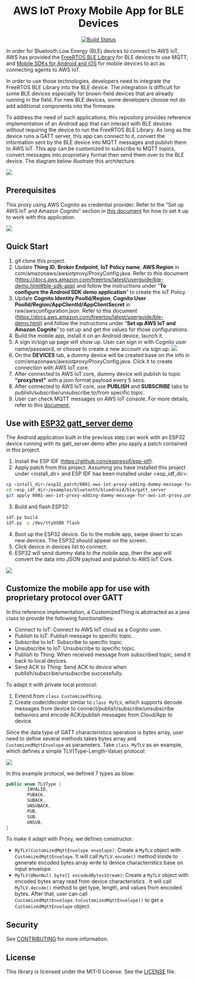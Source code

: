 <h1 align="center">
  AWS IoT Proxy Mobile App for BLE Devices
  <br>
</h1>

<p align="center">
  <a href="https://travis-ci.com/aws-samples/aws-iot-proxy-mobile-app-android"> <img src="https://travis-ci.com/aws-samples/aws-iot-proxy-mobile-app-android.svg?branch=master" alt="Build Status"> </a>
</p>

In order for Bluetooth Low Energy (BLE) devices to connect to AWS IoT, AWS has provided the [FreeRTOS BLE Library](https://docs.aws.amazon.com/freertos/latest/userguide/freertos-ble-library.html) for BLE devices to use MQTT, and [Mobile SDKs for Android and iOS](https://docs.aws.amazon.com/freertos/latest/userguide/freertos-ble-mobile.html) for mobile devices to act as connecting agents to AWS IoT.  

In order to use those technologies, developers need to integrate the FreeRTOS BLE Library into the BLE device.  The integration is difficult for some BLE devices especially for brown-field devices that are already running in the field.  For new BLE devices, some developers choose not do add additional components into the firmware.

To address the need of such applications, this repository provides reference implementation of an Android app that can interact with BLE devices without requiring the device to run the FreeRTOS BLE Library.  As long as the device runs a GATT server, this app can connect to it, convert the information sent by the BLE device into MQTT messages and publish them to AWS IoT.  This app can be customized to subscribe to MQTT topics, convert messages into proprietary format then send them over to the BLE device.  The diagram below illustrate this architecture.

![](doc/architecture-diagram.png)

## Prerequisites

This proxy using AWS Cognito as credential provider.  Refer to the “Set up AWS IoT and Amazon Cognito” section in [this document](https://docs.aws.amazon.com/freertos/latest/userguide/ble-demo.html) for how to set it up to work with this application.

![](doc/authentication.png)

## Quick Start
1. git clone this project.
2. Update **Thing ID**, **Broker Endpoint**, **IoT Policy name**, **AWS Region** in com/amazonaws/awsiotproxy/ProxyConfig.java.  Refer to this document (https://docs.aws.amazon.com/freertos/latest/userguide/ble-demo.html#ble-sdk-app) and follow the instructions under “**To configure the Android SDK demo application**” to create the IoT Policy.  
3. Update **Cognito Identity PoolId/Region**, **Cognito User PoolId/Region/AppClientId/AppClientSecret** in raw/awsconfiguration.json.  Refer to this document (https://docs.aws.amazon.com/freertos/latest/userguide/ble-demo.html) and follow the instructions under “**Set up AWS IoT and Amazon Cognito**” to set up and get the values for those configurations.
4. Build the mobile app, install it on an Android device, launch it.
5. A sign in/sign up page will show up. User can sign in with Cognito user name/password, or choose to create a new account via sign up:
   ![](doc/sign-in.png)
6. On the **DEVICES** tab, a dummy device will be created base on the info in com/amazonaws/awsiotproxy/ProxyConfig.java. Click it to create connection with AWS IoT core.
7. After connected to AWS IoT core, dummy device will publish to topic **"proxy/test"** with a json format payload every 5 secs.
8. After connected to AWS IoT core, use **PUBLISH** and **SUBSCRIBE** tabs to publish/subscribe/unsubscribe to/from specific topic.
9. User can check MQTT messages on AWS IoT console. For more details, refer to this [document](https://docs.aws.amazon.com/iot/latest/developerguide/view-mqtt-messages.html);

## Use with [ESP32 gatt_server demo](https://github.com/espressif/esp-idf/tree/master/examples/bluetooth/bluedroid/ble/gatt_server)
The Android application built in the previous step can work with an ESP32 device running with its gatt_server demo after you apply a patch contained in this project.

1. Install the ESP IDF (https://github.com/espressif/esp-idf).
2. Apply patch from this project.  Assuming you have installed this project under <install_dir> and ESP IDF has been installed under <esp_idf_dir>:

```bash
cp <intall_dir>/esp32_patch/0001-aws-iot-proxy-adding-dummy-message-for-aws-iot-proxy.patch <esp_idf_dir>/examples/bluetooth/bluedroid/ble/gatt_server
cd <esp_idf_dir>/examples/bluetooth/bluedroid/ble/gatt_server
git apply 0001-aws-iot-proxy-adding-dummy-message-for-aws-iot-proxy.patch
```

3. Build and flash ESP32:

```bash
idf.py build
idf.py -p /dev/ttyUSB0 flash
```

4. Boot up the ESP32 device.  Go to the mobile app, swipe down to scan new devices.  The ESP32 should appear on the screen.
5. Click device in devices list to connect.
6. ESP32 will send dummy data to the mobile app, then the app will convert the data into JSON payload and publish to AWS IoT Core.

![](doc/connect-with-esp.gif)

## Customize the mobile app for use with proprietary protocol over GATT
In this reference implementation, a CustomizedThing is abstracted as a java class to provide the following functionalities:

* Connect to IoT: Connect to AWS IoT cloud as a Cognito user.
* Publish to IoT: Publish message to specific topic.
* Subscribe to IoT: Subscribe to specific topic.
* Unsubscribe to IoT: Unsubscribe to specific topic.
* Publish to Thing: When received message from subscribed topic, send it back to local devices.
* Send ACK to Thing: Send ACK to device when publish/subscribe/unsubscribe successfully.

To adapt it with private local protocol:
1. Extend from `class CustomizedThing`.
2. Create coder/decoder similar to `class MyTLV`, which supports decode messages from device to connect/publish/subscribe/unsubscribe behaviors and encode ACK/publish messages from Cloud/App to device. 

Since the data type of GATT characteristics operation is bytes array, user need to define several methods takes bytes array and `CustomizedMqttEnvelope`  as parameters. Take `class MyTLV` as an example, which defines a simple TLV(Type-Length-Value) protocol:

![](doc/tlv.png)

In this example protocol, we defined 7 types as blow:

```java
public enum TLVType {
        INVALID,
        PUBACK,
        SUBACK,
        UNSUBACK,
        PUB,
        SUB,
        UNSUB,
}
```

To make it adapt with Proxy, we defines constructor:

* `MyTLV(CustomizedMqttEnvelope envelope)`: Create a `MyTLV` object with `CustomizedMqttEnvelope`. It will call `MyTLV.encode()` method inside to generate encoded bytes array write to device characteristics base on input envelope.
* `MyTLV(@NonNull byte[] encodedBytesStream)`: Create a `MyTLV`  object with encoded bytes array read from device characteristics . It will call `MyTLV.decode()` method to get type, length, and values from encoded bytes. After that, user can call `CustomizedMqttEnvelope.toCustomizedMqttEnvelope()`  to get a `CustomizedMqttEnvelope` object.

## Security

See [CONTRIBUTING](CONTRIBUTING.md#security-issue-notifications) for more information.

## License

This library is licensed under the MIT-0 License. See the [LICENSE](LICENSE) file.
